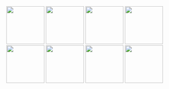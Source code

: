<img src="https://cdn.jsdelivr.net/gh/devicons/devicon/icons/cplusplus/cplusplus-original.svg" width="100px" height="100px">
<img src="https://cdn.jsdelivr.net/gh/devicons/devicon/icons/rust/rust-plain.svg" width="100px" height="100px">
<img src="https://cdn.jsdelivr.net/gh/devicons/devicon/icons/html5/html5-original.svg" width="100px" height="100px">
<img src="https://cdn.jsdelivr.net/gh/devicons/devicon/icons/javascript/javascript-original.svg" width="100px" height="100px">
<img src="https://cdn.jsdelivr.net/gh/devicons/devicon/icons/css3/css3-original.svg" width="100px" height="100px">
<img src="https://cdn.jsdelivr.net/gh/devicons/devicon/icons/python/python-original.svg" width="100px" height="100px">
<img src="https://cdn.jsdelivr.net/gh/devicons/devicon/icons/react/react-original.svg" width="100px" height="100px">
<img src="https://cdn.jsdelivr.net/gh/devicons/devicon/icons/unrealengine/unrealengine-original.svg" width="100px" height="100px">

<style>
</style>




